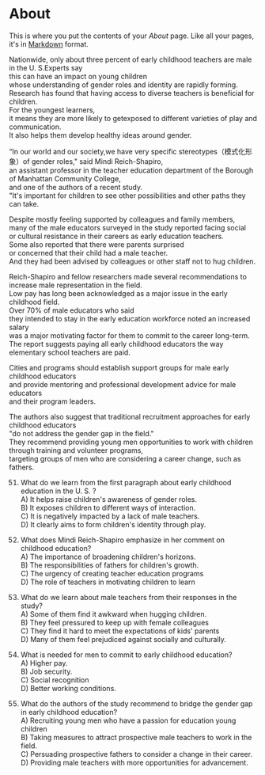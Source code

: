 # About

This is where you put the contents of your *About* page. Like all your pages, it's in [Markdown](https://guides.github.com/features/mastering-markdown/) format.

  
Nationwide, only about three percent of early childhood teachers are male in the U. S.Experts say   
this can have an impact on young children   
whose understanding of gender roles and identity are rapidly forming.   
Research has found that having access to diverse teachers is beneficial for children.   
For the youngest learners,   
it means they are more likely to getexposed to different varieties of play and communication.   
It also helps them develop healthy ideas around gender.  
  
“In our world and our society,we have very specific stereotypes（模式化形象）of gender roles," said Mindi Reich-Shapiro,   
an assistant professor in the teacher education department of the Borough of Manhattan Community College,   
and one of the authors of a recent study.   
"It's important for children to see other possibilities and other paths they can take.  
  
Despite mostly feeling supported by colleagues and family members,   
many of the male educators surveyed in the study reported facing social   
or cultural resistance in their careers as early education teachers.   
Some also reported that there were parents surprised   
or concerned that their child had a male teacher.   
And they had been advised by colleagues or other staff not to hug children.  
  
Reich-Shapiro and fellow researchers made several recommendations to increase male representation in the field.   
Low pay has long been acknowledged as a major issue in the early childhood field.   
Over 70% of male educators who said   
they intended to stay in the early education workforce noted an increased salary   
was a major motivating factor for them to commit to the career long-term.   
The report suggests paying all early childhood educators the way elementary school teachers are paid.  
  
Cities and programs should establish support groups for male early childhood educators   
and provide mentoring and professional development advice for male educators  
and their program leaders.  
  
The authors also suggest that traditional recruitment approaches for early childhood educators   
"do not address the gender gap in the field."   
They recommend providing young men opportunities to work with children through training and volunteer programs,   
targeting groups of men who are considering a career change, such as fathers.   
  
51. What do we learn from the first paragraph about early childhood education in the U. S. ?  
  A) It helps raise children's awareness of gender roles.  
  B) It exposes children to different ways of interaction.  
  C) It is negatively impacted by a lack of male teachers.  
  D) It clearly aims to form children's identity through play.  
  
52. What does Mindi Reich-Shapiro emphasize in her comment on childhood education?  
  A) The importance of broadening children's horizons.  
  B) The responsibilities of fathers for children's growth.  
  C) The urgency of creating teacher education programs  
  D) The role of teachers in motivating children to learn   
  
53. What do we learn about male teachers from their responses in the study?  
  A) Some of them find it awkward when hugging children.  
  B) They feel pressured to keep up with female colleagues  
  C) They find it hard to meet the expectations of kids' parents  
  D) Many of them feel prejudiced against socially and culturally.  
  
54. What is needed for men to commit to early childhood education?  
  A) Higher pay.  
  B) Job security.  
  C) Social recognition  
  D) Better working conditions.  
  
55. What do the authors of the study recommend to bridge the gender gap in early childhood education?  
  A) Recruiting young men who have a passion for education young children  
  B) Taking measures to attract prospective male teachers to work in the field.  
  C) Persuading prospective fathers to consider a change in their career.  
  D) Providing male teachers with more opportunities for advancement.  
